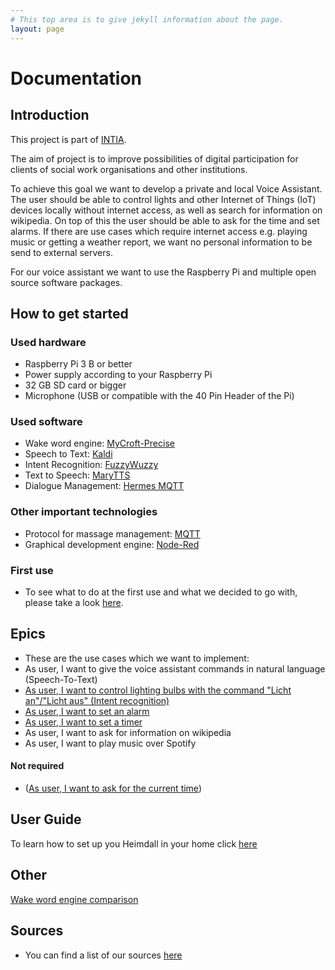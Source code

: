 ```yaml
---
# This top area is to give jekyll information about the page.
layout: page
---
```


# Documentation

## Introduction

This project is part of [INTIA](https://dites.web.th-koeln.de/forschung/projekte/research-projects-intia/).

The aim of project is to improve possibilities of digital participation for clients of social work organisations and other
institutions.   

To achieve this goal we want to develop a private and local Voice Assistant. The user should be able to control lights and 
other Internet of Things (IoT) devices locally without internet access, as well as search for information on wikipedia.
On top of this the user should be able to ask for the time and set alarms. If there are use cases which require internet 
access e.g. playing music or getting a weather report, we want no personal information to be send to external servers.

For our voice assistant we want to use the Raspberry Pi and multiple open source software packages.


## How to get started
### Used hardware
- Raspberry Pi 3 B or better
- Power supply according to your Raspberry Pi
- 32 GB SD card or bigger
- Microphone (USB or compatible with the 40 Pin Header of the Pi)

### Used software
- Wake word engine: [MyCroft-Precise](pages/tech-stack/mycroft.md)
- Speech to Text: [Kaldi](pages/tech-stack/kaldi.md)
- Intent Recognition: [FuzzyWuzzy](./pages/tech-stack/fuzzywuzzy.md)
- Text to Speech: [MaryTTS](pages/tech-stack/marytts.md) 
- Dialogue Management: [Hermes MQTT](pages/tech-stack/hermesmqtt.md)

### Other important technologies 
- Protocol for massage management: [MQTT](pages/tech-stack/mqtt.md) 
- Graphical development engine: [Node-Red](pages/tech-stack/node-red.md)

### First use
- To see what to do at the first use and what we decided to go with, please take a look [here](pages/info/first-use.md).

## Epics
- These are the use cases which we want to implement:
- As user, I want to give the voice assistant commands in natural language (Speech-To-Text)
- [As user, I want to control lighting bulbs with the command "Licht an"/"Licht aus" (Intent recognition)](pages/features/lights.md)
- [As user, I want to set an alarm](pages/features/alarms.md)
- [As user, I want to set a timer](pages/features/timers.md)
- As user, I want to ask for information on wikipedia
- As user, I want to play music over Spotify


#### Not required
- ([As user, I want to ask for the current time](pages/features/not-required/current-time.md))

## User Guide

To learn how to set up you Heimdall in your home click [here](pages/users/index.md)


## Other

[Wake word engine comparison](pages/info/wake-word-engine-comparrison.md)

## Sources
- You can find a list of our sources [here](pages/info/source-links.md)

